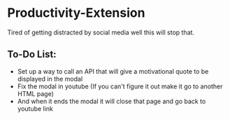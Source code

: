 # Productivity-Extension


Tired of getting distracted by social media well this will stop that. 


## To-Do List:
- Set up a way to call an API that will give a motivational quote to be displayed in the modal 
- Fix the modal in youtube (If you can't figure it out make it go to another HTML page)
- And when it ends the modal it will close that page and go back to youtube link
